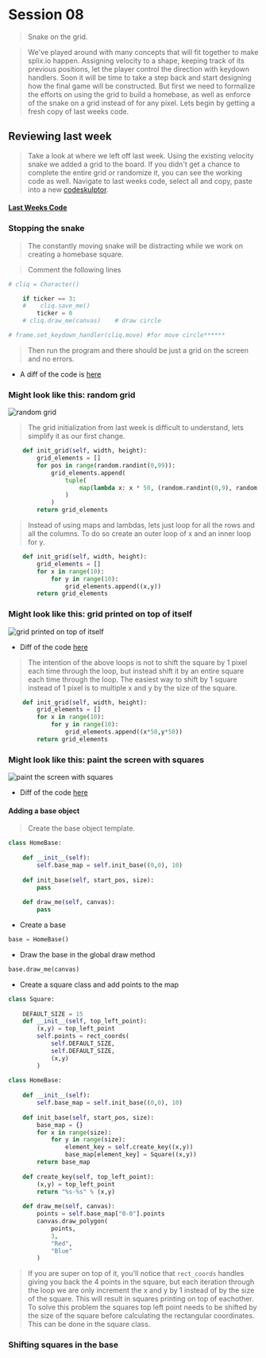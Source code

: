 # Session 08
> Snake on the grid.

> We've played around with many concepts that will fit together to make splix.io happen. Assigning velocity to a shape, keeping track of its previous positions, let the player control the direction with keydown handlers. Soon it will be time to take a step back and start designing how the final game will be constructed. But first we need to formalize the efforts on using the grid to build a homebase, as well as enforce of the snake on a grid instead of for any pixel. Lets begin by getting a fresh copy of last weeks code.

## Reviewing last week
> Take a look at where we left off last week. Using the existing velocity snake we added a grid to the board. If you didn't get a chance to complete the entire grid or randomize it, you can see the working code as well. Navigate to last weeks code, select all and copy, paste into a new [codeskulptor](http://www.codeskulptor.org/).

#### [Last Weeks Code](from_last_week.md)

### Stopping the snake
> The constantly moving snake will be distracting while we work on creating a homebase square.

> Comment the following lines

```python
# cliq = Character()            
```

```python
    if ticker == 3:
    #    cliq.save_me()    
        ticker = 0
    # cliq.draw_me(canvas)    # draw circle
```

```python
# frame.set_keydown_handler(cliq.move) #for move circle******
```
> Then run the program and there should be just a grid on the screen and no errors.

* A diff of the code is [here](https://github.com/bellcodo/creating-cliq/commit/68eb14b7d80d20be96aa9ae07f1fb2a08d0aac59)

### Might look like this: random grid
![random grid](https://drive.google.com/uc?export=download&id=0B3SFnARVIcGLUTdfeGpHUWt0SFU)

> The grid initialization from last week is difficult to understand, lets simplify it as our first change.

```python
    def init_grid(self, width, height):
        grid_elements = []
        for pos in range(random.randint(0,99)):
            grid_elements.append(
                tuple(
                    map(lambda x: x * 50, (random.randint(0,9), random.randint(0,9)))
                )
            )
        return grid_elements
```

> Instead of using maps and lambdas, lets just loop for all the rows and all the columns. To do so create an outer loop of x and an inner loop for y.

```python
    def init_grid(self, width, height):
        grid_elements = []
        for x in range(10):
            for y in range(10):
                grid_elements.append((x,y))
        return grid_elements
```

### Might look like this: grid printed on top of itself
![grid printed on top of itself](https://drive.google.com/uc?export=download&id=0B3SFnARVIcGLZjRodENhQ0JqWjQ)

* Diff of the code [here](https://github.com/bellcodo/creating-cliq/commit/2160b0e0dc10cd7f235df5440894907c32aab626)

> The intention of the above loops is not to shift the square by 1 pixel each time through the loop, but instead shift it by an entire square each time through the loop. The easiest way to shift by 1 square instead of 1 pixel is to multiple x and y by the size of the square.

```python
    def init_grid(self, width, height):
        grid_elements = []
        for x in range(10):
            for y in range(10):
                grid_elements.append((x*50,y*50))
        return grid_elements
```

### Might look like this: paint the screen with squares
![paint the screen with squares](https://drive.google.com/uc?export=download&id=0B3SFnARVIcGLNjA5cU1oODk1SlE)

* Diff of the code [here](https://github.com/bellcodo/creating-cliq/commit/a6eed59a14511f28c654411bb9905fbee4ffbf9a)


#### Adding a base object
> Create the base object template.

```python
class HomeBase:
    
    def __init__(self):
        self.base_map = self.init_base((0,0), 10)
    
    def init_base(self, start_pos, size):
        pass
    
    def draw_me(self, canvas):
        pass
```

* Create a base

```python
base = HomeBase()
```

* Draw the base in the global draw method

```python
base.draw_me(canvas)
```

* Create a square class and add points to the map
```python
class Square:
    
    DEFAULT_SIZE = 15
    def __init__(self, top_left_point):
        (x,y) = top_left_point
        self.points = rect_coords(
            self.DEFAULT_SIZE,
            self.DEFAULT_SIZE,
            (x,y)
        )
                
class HomeBase:
    
    def __init__(self):
        self.base_map = self.init_base((0,0), 10)
    
    def init_base(self, start_pos, size):
        base_map = {}
        for x in range(size):
            for y in range(size):
                element_key = self.create_key((x,y))
                base_map[element_key] = Square((x,y))
        return base_map
    
    def create_key(self, top_left_point):
        (x,y) = top_left_point
        return "%s-%s" % (x,y)
    
    def draw_me(self, canvas):
        points = self.base_map["0-0"].points
        canvas.draw_polygon(
            points,
            3,
            "Red",
            "Blue"
        )
```

> If you are super on top of it, you'll notice that `rect_coords` handles giving you back the 4 points in the square, but each iteration through the loop we are only increment the x and y by 1 instead of by the size of the square. This will result in squares printing on top of eachother. To solve this problem the squares top left point needs to be shifted by the size of the square before calculating the rectangular coordinates. This can be done in the square class.

### Shifting squares in the base
> 
